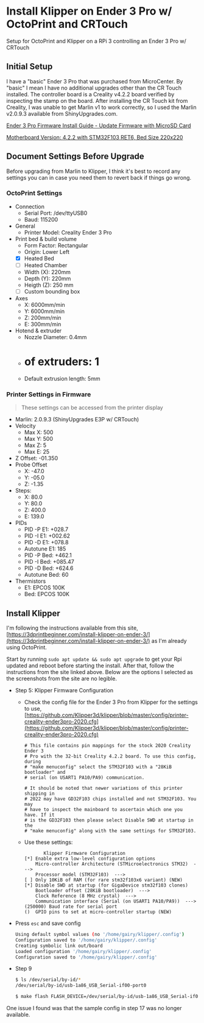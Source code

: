 # Install Klipper on Ender 3 Pro w/ OctoPrint and CRTouch

Setup for OctoPrint and Klipper on a RPi 3 controlling an Ender 3 Pro w/ CRTouch

## Initial Setup

I have a "basic" Ender 3 Pro that was purchased from MicroCenter. By "basic" I mean I have no additional upgrades other than the CR Touch installed. The controller board is a Creality v4.2.2 board verified by inspecting the stamp on the board. After installing the CR Touch kit from Creality, I was unable to get Marlin v1 to work correctly, so I used the Marlin v2.0.9.3 available from ShinyUpgrades.com.

[Ender 3 Pro Firmware Install Guide - Update Firmware with MicroSD Card](https://shinyupgrades.com/pages/ender-3-pro-firmware-install-guide-update-firmware-with-microsd-card)

[Motherboard Version: 4.2.2 with STM32F103 RET6, Bed Size 220x220](https://cdn.shopify.com/s/files/1/0613/3560/1376/files/ShinyUpgrades-2.0.9.3-With-CR-Touch-7x7-422-Board-Host-Commands-20211228-162959.bin?v=1641318680)

## Document Settings Before Upgrade

Before upgrading from Marlin to Klipper, I think it's best to record any settings you can in case you need them to revert back if things go wrong.

### OctoPrint Settings

- Connection
  - Serial Port: /dev/ttyUSB0
  - Baud: 115200
- General
  - Printer Model: Creality Ender 3 Pro
- Print bed & build volume
  - Form Factor: Rectangular
  - Origin: Lower Left
  - [x] Heated Bed
  - [ ] Heated Chamber
  - Width  (X): 220mm
  - Depth  (Y): 220mm
  - Heigth (Z): 250 mm
  - [ ] Custom bounding box
- Axes
  - X: 6000mm/min
  - Y: 6000mm/min
  - Z:  200mm/min
  - E:  300mm/min
- Hotend & extruder
  - Nozzle Diameter: 0.4mm
  - # of extruders: 1
  - Default extrusion length: 5mm
  
### Printer Settings in Firmware  

> These settings can be accessed from the printer display

- Marlin: 2.0.9.3 (ShinyUpgrades E3P w/ CRTouch)
- Velocity
  - Max X: 500
  - Max Y: 500
  - Max Z:   5
  - Max E:  25
- Z Offset: -01.350
- Probe Offset
  - X: -47.0
  - Y: -05.0
  - Z: -1.35
- Steps:
  - X:  80.0
  - Y:  80.0
  - Z: 400.0
  - E: 139.0
- PIDs
  - PID -P E1:   +028.7
  - PID -I E1:   +002.62
  - PID -D E1:   +078.8
  - Autotune E1:  185
  - PID -P Bed:  +462.1
  - PID -I Bed:  +085.47
  - PID -D Bed:  +624.6
  - Autotune Bed:  60
- Thermistors
  - E1:  EPCOS 100K
  - Bed: EPCOS 100K

## Install Klipper

I'm following the instructions available from this site, [https://3dprintbeginner.com/install-klipper-on-ender-3/](https://3dprintbeginner.com/install-klipper-on-ender-3/) as I'm already using OctoPrint.

Start by running `sudo apt update && sudo apt upgrade` to get your Rpi updated and reboot before starting the install. After that, follow the instructions from the site linked above. Below are the options I selected as the screenshots from the site are no legible.

- Step 5: Klipper Firmware Configuration
  - Check the config file for the Ender 3 Pro from Klipper for the settings to use, [https://github.com/Klipper3d/klipper/blob/master/config/printer-creality-ender3pro-2020.cfg](https://github.com/Klipper3d/klipper/blob/master/config/printer-creality-ender3pro-2020.cfg)
    
    ```text
    # This file contains pin mappings for the stock 2020 Creality Ender 3
    # Pro with the 32-bit Creality 4.2.2 board. To use this config, during
    # "make menuconfig" select the STM32F103 with a "28KiB bootloader" and
    # serial (on USART1 PA10/PA9) communication.

    # It should be noted that newer variations of this printer shipping in
    # 2022 may have GD32F103 chips installed and not STM32F103. You may
    # have to inspect the mainboard to ascertain which one you have. If it
    # is the GD32F103 then please select Disable SWD at startup in the
    # "make menuconfig" along with the same settings for STM32F103.
    ```
    
  - Use these settings:

    ```text
           Klipper Firmware Configuration
    [*] Enable extra low-level configuration options
        Micro-controller Architecture (STMicroelectronics STM32)  --->
        Processor model (STM32F103)  --->
    [ ] Only 10KiB of RAM (for rare stm32f103x6 variant) (NEW)
    [*] Disable SWD at startup (for GigaDevice stm32f103 clones)
        Bootloader offset (28KiB bootloader)  --->
        Clock Reference (8 MHz crystal)  --->
        Communication interface (Serial (on USART1 PA10/PA9))  --->
    (250000) Baud rate for serial port
    ()  GPIO pins to set at micro-controller startup (NEW)
    ```

- Press `esc` and save config

    ```bash
    Using default symbol values (no '/home/gairy/klipper/.config')
    Configuration saved to '/home/gairy/klipper/.config'
    Creating symbolic link out/board
    Loaded configuration '/home/gairy/klipper/.config'
    Configuration saved to '/home/gairy/klipper/.config'
    ```

- Step 9

    ```bash
    $ ls /dev/serial/by-id/*
    /dev/serial/by-id/usb-1a86_USB_Serial-if00-port0
    
    $ make flash FLASH_DEVICE=/dev/serial/by-id/usb-1a86_USB_Serial-if00-port0
    ```

One issue I found was that the sample config in step 17 was no longer available. 
